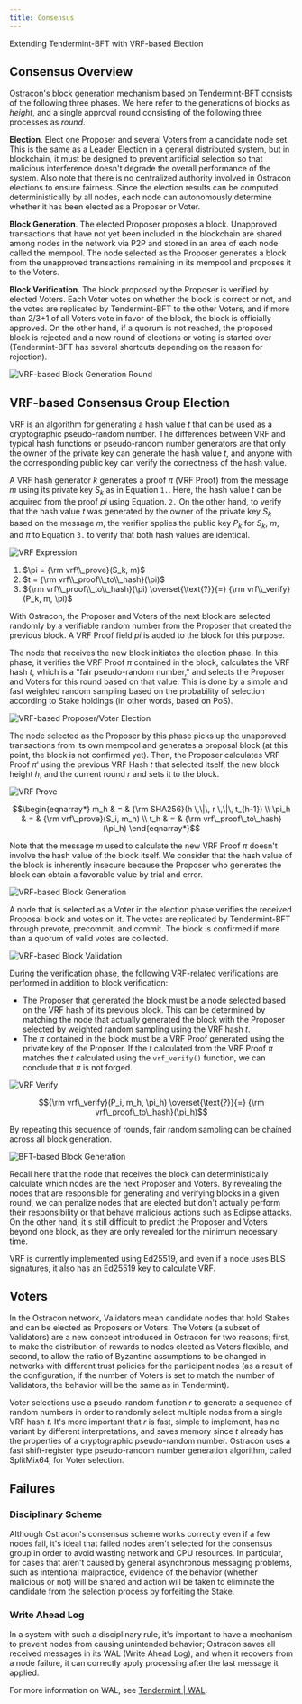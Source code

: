```yaml
---
title: Consensus
---
```


Extending Tendermint-BFT with VRF-based Election

## Consensus Overview

Ostracon's block generation mechanism based on Tendermint-BFT consists of the following three phases. We here refer to the generations of blocks as *height*, and a single approval round consisting of the following three processes as *round*.

**Election**. Elect one Proposer and several Voters from a candidate node set. This is the same as a Leader Election in a general distributed system, but in blockchain, it must be designed to prevent artificial selection so that malicious interference doesn't degrade the overall performance of the system. Also note that there is no centralized authority involved in Ostracon elections to ensure fairness. Since the election results can be computed deterministically by all nodes, each node can autonomously determine whether it has been elected as a Proposer or Voter.

**Block Generation**. The elected Proposer proposes a block. Unapproved transactions that have not yet been included in the blockchain are shared among nodes in the network via P2P and stored in an area of each node called the mempool. The node selected as the Proposer generates a block from the unapproved transactions remaining in its mempool and proposes it to the Voters.

**Block Verification**. The block proposed by the Proposer is verified by elected Voters. Each Voter votes on whether the block is correct or not, and the votes are replicated by Tendermint-BFT to the other Voters, and if more than 2/3+1 of all Voters vote in favor of the block, the block is officially approved. On the other hand, if a quorum is not reached, the proposed block is rejected and a new round of elections or voting is started over (Tendermint-BFT has several shortcuts depending on the reason for rejection).

![VRF-based Block Generation Round](../static/consensus/vrf_based_round.png)

## VRF-based Consensus Group Election

VRF is an algorithm for generating a hash value $t$ that can be used as a cryptographic pseudo-random number. The differences between VRF and typical hash functions or pseudo-random number generators are that only the owner of the private key can generate the hash value $t$, and anyone with the corresponding public key can verify the correctness of the hash value.

A VRF hash generator $k$ generates a proof $\pi$ (VRF Proof) from the message $m$ using its private key $S_k$ as in Equation `1.`. Here, the hash value $t$ can be acquired from the proof $pi$ using Equation. `2.` On the other hand, to verify that the hash value $t$ was generated by the owner of the private key $S_k$ based on the message $m$, the verifier applies the public key $P_k$ for $S_k$, $m$, and $\pi$ to Equation `3.` to verify that both hash values are identical.

![VRF Expression](../static/consensus/math_expression.png)

1. $\pi = {\rm vrf\\_prove}(S_k, m)$
2. $t = {\rm vrf\\_proof\\_to\\_hash}(\pi)$
3. ${\rm vrf\\_proof\\_to\\_hash}(\pi) \overset{\text{?}}{=} {\rm vrf\\_verify}(P_k, m, \pi)$

With Ostracon, the Proposer and Voters of the next block are selected randomly by a verifiable random number from the Proposer that created the previous block. A VRF Proof field $pi$ is added to the block for this purpose.

The node that receives the new block initiates the election phase. In this phase, it verifies the VRF Proof $\pi$ contained in the block, calculates the VRF hash $t$, which is a "fair pseudo-random number," and selects the Proposer and Voters for this round based on that value. This is done by a simple and fast weighted random sampling based on the probability of selection according to Stake holdings (in other words, based on PoS).

![VRF-based Proposer/Voter Election](../static/consensus/vrf_election.png)

The node selected as the Proposer by this phase picks up the unapproved transactions from its own mempool and generates a proposal block (at this point, the block is not confirmed yet). Then, the Proposer calculates VRF Proof $\pi'$ using the previous VRF Hash $t$ that selected itself, the new block height $h$, and the current round $r$ and sets it to the block.

![VRF Prove](../static/consensus/math_prove.png)

```math
\begin{eqnarray*}
m_h & = & {\rm SHA256}(h \,\|\, r \,\|\, t_{h-1}) \\
\pi_h & = & {\rm vrf\_prove}(S_i, m_h) \\
t_h & = & {\rm vrf\_proof\_to\_hash}(\pi_h)
\end{eqnarray*}
```

Note that the message $m$ used to calculate the new VRF Proof $\pi$ doesn't involve the hash value of the block itself. We consider that the hash value of the block is inherently insecure because the Proposer who generates the block can obtain a favorable value by trial and error.

![VRF-based Block Generation](../static/consensus/vrf_block_generation.png)

A node that is selected as a Voter in the election phase verifies the received Proposal block and votes on it. The votes are replicated by Tendermint-BFT through prevote, precommit, and commit. The block is confirmed if more than a quorum of valid votes are collected.

![VRF-based Block Validation](../static/consensus/vrf_block_validation.png)

During the verification phase, the following VRF-related verifications are performed in addition to block verification:

* The Proposer that generated the block must be a node selected based on the VRF hash of its previous block. This can be determined by matching the node that actually generated the block with the Proposer selected by weighted random sampling using the VRF hash $t$.
* The $\pi$ contained in the block must be a VRF Proof generated using the private key of the Proposer. If the $t$ calculated from the VRF Proof $\pi$ matches the $t$ calculated using the `vrf_verify()` function, we can conclude that $\pi$ is not forged.

![VRF Verify](../static/consensus/math_verify.png)

```math
{\rm vrf\_verify}(P_i, m_h, \pi_h) \overset{\text{?}}{=} {\rm vrf\_proof\_to\_hash}(\pi_h)
```

By repeating this sequence of rounds, fair random sampling can be chained across all block generation.

![BFT-based Block Generation](../static/consensus/bft_round.png)

Recall here that the node that receives the block can deterministically calculate which nodes are the next Proposer and Voters. By revealing the nodes that are responsible for generating and verifying blocks in a given round, we can penalize nodes that are elected but don't actually perform their responsibility or that behave malicious actions such as Eclipse attacks. On the other hand, it's still difficult to predict the Proposer and Voters beyond one block, as they are only revealed for the minimum necessary time.

VRF is currently implemented using Ed25519, and even if a node uses BLS signatures, it also has an Ed25519 key to calculate VRF.

## Voters

In the Ostracon network, Validators mean candidate nodes that hold Stakes and can be elected as Proposers or Voters. The Voters (a subset of Validators) are a new concept introduced in Ostracon for two reasons; first, to make the distribution of rewards to nodes elected as Voters flexible, and second, to allow the ratio of Byzantine assumptions to be changed in networks with different trust policies for the participant nodes (as a result of the configuration, if the number of Voters is set to match the number of Validators, the behavior will be the same as in Tendermint).

Voter selections use a pseudo-random function $r$ to generate a sequence of random numbers in order to randomly select multiple nodes from a single VRF hash $t$. It's more important that $r$ is fast, simple to implement, has no variant by different interpretations, and saves memory since $t$ already has the properties of a cryptographic pseudo-random number. Ostracon uses a fast shift-register type pseudo-random number generation algorithm, called SplitMix64, for Voter selection.

## Failures

### Disciplinary Scheme

Although Ostracon's consensus scheme works correctly even if a few nodes fail, it's ideal that failed nodes aren't selected for the consensus group in order to avoid wasting network and CPU resources. In particular, for cases that aren't caused by general asynchronous messaging problems, such as intentional malpractice, evidence of the behavior (whether malicious or not) will be shared and action will be taken to eliminate the candidate from the selection process by forfeiting the Stake.

### Write Ahead Log

In a system with such a disciplinary rule, it's important to have a mechanism to prevent nodes from causing unintended behavior; Ostracon saves all received messages in its WAL (Write Ahead Log), and when it recovers from a node failure, it can correctly apply processing after the last message it applied.

For more information on WAL, see [Tendermint | WAL](https://github.com/tendermint/tendermint/blob/v0.34.x/spec/consensus/wal.md).
